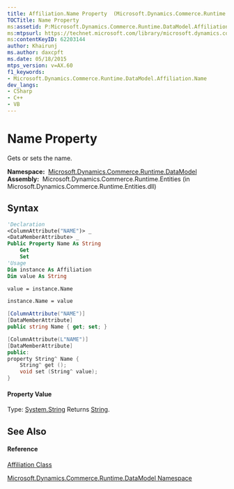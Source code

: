 ```yaml
---
title: Affiliation.Name Property  (Microsoft.Dynamics.Commerce.Runtime.DataModel)
TOCTitle: Name Property
ms:assetid: P:Microsoft.Dynamics.Commerce.Runtime.DataModel.Affiliation.Name
ms:mtpsurl: https://technet.microsoft.com/library/microsoft.dynamics.commerce.runtime.datamodel.affiliation.name(v=AX.60)
ms:contentKeyID: 62203144
author: Khairunj
ms.author: daxcpft
ms.date: 05/18/2015
mtps_version: v=AX.60
f1_keywords:
- Microsoft.Dynamics.Commerce.Runtime.DataModel.Affiliation.Name
dev_langs:
- CSharp
- C++
- VB
---
```


# Name Property

Gets or sets the name.

**Namespace:**  [Microsoft.Dynamics.Commerce.Runtime.DataModel](microsoft-dynamics-commerce-runtime-datamodel-namespace.md)  
**Assembly:**  Microsoft.Dynamics.Commerce.Runtime.Entities (in Microsoft.Dynamics.Commerce.Runtime.Entities.dll)

## Syntax

``` vb
'Declaration
<ColumnAttribute("NAME")> _
<DataMemberAttribute> _
Public Property Name As String
    Get
    Set
'Usage
Dim instance As Affiliation
Dim value As String

value = instance.Name

instance.Name = value
```

``` csharp
[ColumnAttribute("NAME")]
[DataMemberAttribute]
public string Name { get; set; }
```

``` c++
[ColumnAttribute(L"NAME")]
[DataMemberAttribute]
public:
property String^ Name {
    String^ get ();
    void set (String^ value);
}
```

#### Property Value

Type: [System.String](https://technet.microsoft.com/library/s1wwdcbf\(v=ax.60\))  
Returns [String](https://technet.microsoft.com/library/s1wwdcbf\(v=ax.60\)).  

## See Also

#### Reference

[Affiliation Class](affiliation-class-microsoft-dynamics-commerce-runtime-datamodel.md)

[Microsoft.Dynamics.Commerce.Runtime.DataModel Namespace](microsoft-dynamics-commerce-runtime-datamodel-namespace.md)

